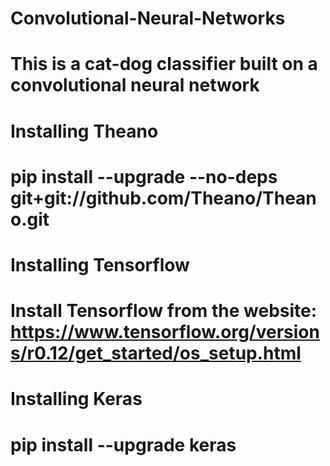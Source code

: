 # Convolutional-Neural-Networks

# This is a cat-dog classifier built on a convolutional neural network

# Installing Theano
# pip install --upgrade --no-deps git+git://github.com/Theano/Theano.git

# Installing Tensorflow
# Install Tensorflow from the website: https://www.tensorflow.org/versions/r0.12/get_started/os_setup.html

# Installing Keras
# pip install --upgrade keras
